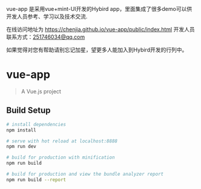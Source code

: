 vue-app 是采用vue+mint-UI开发的Hybird app，里面集成了很多demo可以供开发人员参考、学习以及技术交流.

在线访问地址为 https://chenjia.github.io/vue-app/public/index.html 开发人员联系方式：251746034@qq.com

如果觉得对您有帮助请别忘记加星，望更多人能加入到Hybird开发的行列中。

# vue-app

> A Vue.js project

## Build Setup

``` bash
# install dependencies
npm install

# serve with hot reload at localhost:8888
npm run dev

# build for production with minification
npm run build

# build for production and view the bundle analyzer report
npm run build --report
```
